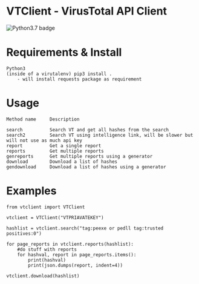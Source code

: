 # VTClient - VirusTotal API Client

![Python3.7 badge](https://img.shields.io/badge/python-v3.7-blue)


# Requirements & Install

    Python3
    (inside of a virutalenv) pip3 install .
        - will install requests package as requirement


# Usage

    Method name     Description

    search          Search VT and get all hashes from the search
    search2         Search VT using intelligence link, will be slower but will not use as much api key
    report          Get a single report
    reports         Get multiple reports
    genreports      Get multiple reports using a generator
    download        Download a list of hashes
    gendownload     Download a list of hashes using a generator


# Examples

    from vtclient import VTClient

    vtclient = VTClient("VTPRIAVATEKEY")

    hashlist = vtclient.search("tag:peexe or pedll tag:trusted positives:0")

    for page_reports in vtclient.reports(hashlist):
        #do stuff with reports
        for hashval, report in page_reports.items():
            print(hashval)
            print(json.dumps(report, indent=4))
    
    vtclient.download(hashlist)
    
    

